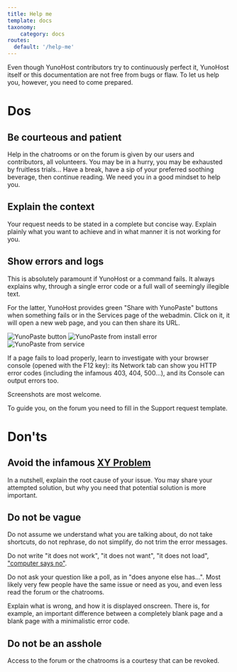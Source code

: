 ```yaml
---
title: Help me
template: docs
taxonomy:
    category: docs
routes:
  default: '/help-me'
---
```


Even though YunoHost contributors try to continuously perfect it, YunoHost itself or this documentation are not free from bugs or flaw. To let us help you, however, you need to come prepared.

# Dos

## Be courteous and patient
Help in the chatrooms or on the forum is given by our users and contributors, all volunteers. You may be in a hurry, you may be exhausted by fruitless trials... Have a break, have a sip of your preferred soothing beverage, then continue reading. We need you in a good mindset to help you.

## Explain the context
Your request needs to be stated in a complete but concise way. Explain plainly what you want to achieve and in what manner it is not working for you.

## Show errors and logs
This is absolutely paramount if YunoHost or a command fails. It always explains why, through a single error code or a full wall of seemingly illegible text.

For the latter, YunoHost provides green "Share with YunoPaste" buttons when something fails or in the Services page of the webadmin. Click on it, it will open a new web page, and you can then share its URL.

![YunoPaste button](image://yunopaste.png)
![YunoPaste from install error](image://yunopaste_install.mp4?loop=1&controls=0&autoplay=1&muted)
![YunoPaste from service](image://yunopaste_service.mp4?loop=1&controls=0&autoplay=1&muted)

If a page fails to load properly, learn to investigate with your browser console (opened with the F12 key): its Network tab can show you HTTP error codes (including the infamous 403, 404, 500...), and its Console can output errors too.

Screenshots are most welcome.

To guide you, on the forum you need to fill in the Support request template.

# Don'ts

## Avoid the infamous [XY Problem](https://xyproblem.info/)
In a nutshell, explain the root cause of your issue. You may share your attempted solution, but why you need that potential solution is more important.

## Do not be vague
Do not assume we understand what you are talking about, do not take shortcuts, do not rephrase, do not simplify, do not trim the error messages.

Do not write "it does not work", "it does not want", "it does not load", ["computer says no"](https://en.wikipedia.org/wiki/Computer_says_no).

Do not ask your question like a poll, as in "does anyone else has...". Most likely very few people have the same issue or need as you, and even less read the forum or the chatrooms.

Explain what is wrong, and how it is displayed onscreen. There is, for example, an important difference between a completely blank page and a blank page with a minimalistic error code.

## Do not be an asshole
Access to the forum or the chatrooms is a courtesy that can be revoked.

